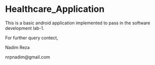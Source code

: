 # Healthcare_Application

<p>This is a basic android application implemented to pass in the software development lab-1.</p>

For further query contect,

<p>Nadim Reza</p>
nrpnadim@gmail.com 
